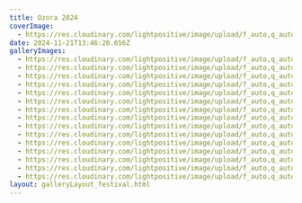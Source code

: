 ```yaml
---
title: Ozora 2024
coverImage:
  - https://res.cloudinary.com/lightpositive/image/upload/f_auto,q_auto/v1732196850/uploads/Ozora%202024/IMG_6922.jpg
date: 2024-11-21T13:46:20.656Z
galleryImages:
  - https://res.cloudinary.com/lightpositive/image/upload/f_auto,q_auto/v1732196828/uploads/Ozora%202024/IMG_6497.jpg
  - https://res.cloudinary.com/lightpositive/image/upload/f_auto,q_auto/v1732196837/uploads/Ozora%202024/IMG_6724.jpg
  - https://res.cloudinary.com/lightpositive/image/upload/f_auto,q_auto/v1732196839/uploads/Ozora%202024/IMG_6822.jpg
  - https://res.cloudinary.com/lightpositive/image/upload/f_auto,q_auto/v1732196843/uploads/Ozora%202024/IMG_6878.jpg
  - https://res.cloudinary.com/lightpositive/image/upload/f_auto,q_auto/v1732196834/uploads/Ozora%202024/IMG_6671_2.jpg
  - https://res.cloudinary.com/lightpositive/image/upload/f_auto,q_auto/v1732196844/uploads/Ozora%202024/IMG_6520.jpg
  - https://res.cloudinary.com/lightpositive/image/upload/f_auto,q_auto/v1732196847/uploads/Ozora%202024/IMG_7025.jpg
  - https://res.cloudinary.com/lightpositive/image/upload/f_auto,q_auto/v1732196846/uploads/Ozora%202024/IMG_7071.jpg
  - https://res.cloudinary.com/lightpositive/image/upload/f_auto,q_auto/v1732196857/uploads/Ozora%202024/IMG_7082.jpg
  - https://res.cloudinary.com/lightpositive/image/upload/f_auto,q_auto/v1732196850/uploads/Ozora%202024/IMG_6922.jpg
  - https://res.cloudinary.com/lightpositive/image/upload/f_auto,q_auto/v1732196860/uploads/Ozora%202024/IMG_7226.jpg
  - https://res.cloudinary.com/lightpositive/image/upload/f_auto,q_auto/v1732196849/uploads/Ozora%202024/IMG_7208.jpg
  - https://res.cloudinary.com/lightpositive/image/upload/f_auto,q_auto/v1732197331/uploads/Ozora%202024/IMG_6506_2.jpg
  - https://res.cloudinary.com/lightpositive/image/upload/f_auto,q_auto/v1732197339/uploads/Ozora%202024/IMG_7123_2.jpg
  - https://res.cloudinary.com/lightpositive/image/upload/f_auto,q_auto/v1732196823/uploads/Ozora%202024/IMG_3617_2.jpg
layout: galleryLayout_festival.html
---
```

